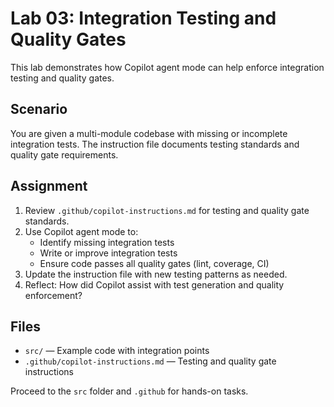# Lab 03: Integration Testing and Quality Gates

This lab demonstrates how Copilot agent mode can help enforce integration testing and quality gates.

## Scenario
You are given a multi-module codebase with missing or incomplete integration tests. The instruction file documents testing standards and quality gate requirements.

## Assignment
1. Review `.github/copilot-instructions.md` for testing and quality gate standards.
2. Use Copilot agent mode to:
   - Identify missing integration tests
   - Write or improve integration tests
   - Ensure code passes all quality gates (lint, coverage, CI)
3. Update the instruction file with new testing patterns as needed.
4. Reflect: How did Copilot assist with test generation and quality enforcement?

## Files
- `src/` — Example code with integration points
- `.github/copilot-instructions.md` — Testing and quality gate instructions

Proceed to the `src` folder and `.github` for hands-on tasks.
